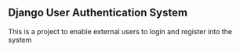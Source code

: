 <h2>Django User Authentication System</h2>
<p>This is a project to enable external users to login and register into the system</p>